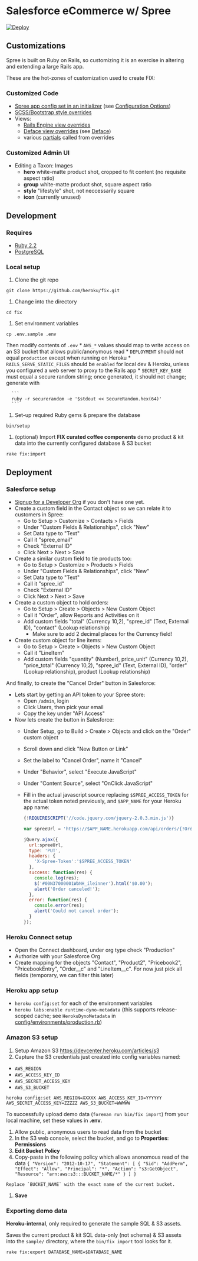 Salesforce eCommerce w/ Spree
=============================

[![Deploy](https://www.herokucdn.com/deploy/button.png)](https://heroku.com/deploy?template=https://github.com/heroku/fix)

## Customizations

Spree is built on Ruby on Rails, so customizing it is an exercise in altering and extending a large Rails app.

These are the hot-zones of customization used to create FIX:

### Customized Code

* [Spree app config set in an initializer](config/initializers/spree.rb) (see [Configuration Options](https://guides.spreecommerce.com/developer/preferences.html#spree-configuration-options))
* [SCSS/Bootstrap style overrides](app/assets/stylesheets/spree/frontend/frontend_bootstrap.css.scss)
* Views:
  * [Rails Engine view overrides](app/views/spree)
  * [Deface view overrides](app/overrides/white_label) (see [Deface](https://github.com/spree/deface/blob/master/README.markdown))
  * various [partials](app/views/white_label) called from overrides

### Customized Admin UI

* Editing a Taxon: Images
  * **hero** white-matte product shot, cropped to fit content (no requisite aspect ratio)
  * **group** white-matte product shot, square aspect ratio
  * **style** "lifestyle" shot, not neccessarily square
  * **icon** (currently unused)

## Development

### Requires

* [Ruby 2.2](https://www.ruby-lang.org/en/documentation/installation/)
* [PostgreSQL](https://wiki.postgresql.org/wiki/Detailed_installation_guides)

### Local setup

1. Clone the git repo

  ```
  git clone https://github.com/heroku/fix.git
  ```
1. Change into the directory

  ```
  cd fix
  ```
1. Set environment variables

  ```
  cp .env.sample .env
  ```

  Then modify contents of `.env`
    * `AWS_*` values should map to write access on an S3 bucket that allows public/anonymous read
    * `DEPLOYMENT` should not equal `production` except when running on Heroku
    * `RAILS_SERVE_STATIC_FILES` should be `enabled` for local dev & Heroku, unless you configured a web server to proxy to the Rails app
    * `SECRET_KEY_BASE` must equal a secure random string; once generated, it should not change; generate with

      ```
      ruby -r securerandom -e '$stdout << SecureRandom.hex(64)'
      ```
1. Set-up required Ruby gems & prepare the database

  ```
  bin/setup
  ```
1. (optional) Import **FIX curated coffee components** demo product & kit data into the currently configured database & S3 bucket

  ```
  rake fix:import
  ```

## Deployment

### Salesforce setup

- [Signup for a Developer Org](https://developer.salesforce.com/signup) if you don't have one yet.
- Create a custom field in the Contact object so we can relate it to customers in Spree:
  - Go to Setup > Customize > Contacts > Fields
  - Under "Custom Fields & Relationships", click "New"
  - Set Data type to "Text"
  - Call it "spree_email"
  - Check "External ID"
  - Click Next > Next > Save
- Create a similar custom field to tie products too:
  - Go to Setup > Customize > Products > Fields
  - Under "Custom Fields & Relationships", click "New"
  - Set Data type to "Text"
  - Call it "spree_id"
  - Check "External ID"
  - Click Next > Next > Save
- Create a custom object to hold orders:
  - Go to Setup > Create > Objects > New Custom Object
  - Call it "Order", allow Reports and Activities on it
  - Add custom fields "total" (Currency 10,2), "spree_id" (Text, External ID), "contact" (Lookup relationship)
    - Make sure to add 2 decimal places for the Currency field!
- Create custom object for line items:
  - Go to Setup > Create > Objects > New Custom Object
  - Call it "LineItem"
  - Add custom fields "quantity" (Number), price_unit" (Currency 10,2), "price_total" (Currency 10,2), "spree_id" (Text, External ID), "order" (Lookup relationship), product (Lookup relationship)

And finally, to create the "Cancel Order" button in Salesforce:

- Lets start by getting an API token to your Spree store:
  - Open `/admin`, login
  - Click Users, then pick your email
  - Copy the key under "API Access"
- Now lets create the button in Salesforce:
  - Under Setup, go to Build > Create > Objects and click on the "Order" custom object
  - Scroll down and click "New Button or Link"
  - Set the label to "Cancel Order", name it "Cancel"
  - Under "Behavior", select "Execute JavaScript"
  - Under "Content Source", select "OnClick JavaScript"
  - Fill in the actual javascript source replacing `$SPREE_ACCESS_TOKEN` for the actual token noted previously, and `$APP_NAME` for your Heroku app name:
    
    ```js
    {!REQUIRESCRIPT('//code.jquery.com/jquery-2.0.3.min.js')}

    var spreeUrl = 'https://$APP_NAME.herokuapp.com/api/orders/{!Order__c.spree_id__c}/empty';

    jQuery.ajax({
      url:spreeUrl,
      type: 'PUT',
      headers: {
        'X-Spree-Token':'$SPREE_ACCESS_TOKEN'
      },
      success: function(res) {
        console.log(res);
        $('#00N37000001WbNH_ileinner').html('$0.00');
        alert('Order canceled!');
      },
      error: function(res) {
        console.error(res);
        alert('Could not cancel order');
      }
    });
    ```

### Heroku Connect setup

- Open the Connect dashboard, under org type check "Production"
- Authorize with your Salesforce Org
- Create mapping for the objects "Contact", "Product2", "Pricebook2", "PricebookEntry", "Order__c" and "LineItem__c". For now just pick all fields (temporary, we can filter this later)

### Heroku app setup

- `heroku config:set` for each of the environment variables
- `heroku labs:enable runtime-dyno-metadata` (this supports release-scoped cache; see `HerokuDynoMetadata` in [config/environments/production.rb](config/environments/production.rb))

### Amazon S3 setup

1. Setup Amazon S3 https://devcenter.heroku.com/articles/s3
1. Capture the S3 credentials just created into config variables named:

  * `AWS_REGION`
  * `AWS_ACCESS_KEY_ID`
  * `AWS_SECRET_ACCESS_KEY`
  * `AWS_S3_BUCKET`

  ```
  heroku config:set AWS_REGION=XXXXX AWS_ACCESS_KEY_ID=YYYYYY AWS_SECRET_ACCESS_KEY=ZZZZZ AWS_S3_BUCKET=WWWWW
  ```

  To successfully upload demo data (`foreman run bin/fix import`) from your local machine, set these values in **.env**.
1. Allow public, anonymous users to read data from the bucket
  1. In the S3 web console, select the bucket, and go to **Properties**: **Permissions**
  1. **Edit Bucket Policy**
  1. Copy-paste in the following policy which allows anonomous read of the data
    ```
    {
      "Version": "2012-10-17",
      "Statement": [
        {
          "Sid": "AddPerm",
          "Effect": "Allow",
          "Principal": "*",
          "Action": "s3:GetObject",
          "Resource": "arn:aws:s3:::BUCKET_NAME/*"
        }
      ]
    }
    ```

    Replace `BUCKET_NAME` with the exact name of the current bucket.
  1. **Save**

### Exporting demo data

**Heroku-internal**, only required to generate the sample SQL & S3 assets.

Saves the current product & kit SQL data-only (not schema) & S3 assets into the `sample/` directory, where the `bin/fix import` tool looks for it.

```
rake fix:export DATABASE_NAME=$DATABASE_NAME
```

